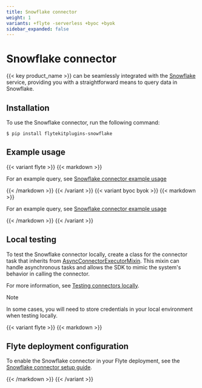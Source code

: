 ```yaml
---
title: Snowflake connector
weight: 1
variants: +flyte -serverless +byoc +byok
sidebar_expanded: false
---
```


# Snowflake connector

{{< key product_name >}} can be seamlessly integrated with the [Snowflake](https://www.snowflake.com) service,
providing you with a straightforward means to query data in Snowflake.

## Installation

To use the Snowflake connector, run the following command:

```shell
$ pip install flytekitplugins-snowflake
```

## Example usage

{{< variant flyte >}}
{{< markdown >}}

For an example query, see [Snowflake connector example usage](./snowflake-connector-example-usage)

{{< /markdown >}}
{{< /variant >}}
{{< variant byoc byok >}}
{{< markdown >}}

For an example query, see [Snowflake connector example usage](./snowflake-connector-example-usage-union)

{{< /markdown >}}
{{< /variant >}}


## Local testing

To test the Snowflake connector locally, create a class for the connector task that inherits from
[AsyncConnectorExecutorMixin](https://github.com/flyteorg/flytekit/blob/1bc8302bb7a6cf4c7048a7f93627ee25fc6b88c4/flytekit/extend/backend/base_connector.py#L354).
This mixin can handle asynchronous tasks and allows the SDK to mimic the system's behavior in calling the connector.

For more information, see [Testing connectors locally](../#testing-your-connector-locally).

> [!NOTE]
> In some cases, you will need to store credentials in your local environment when testing locally.

{{< variant flyte >}}
{{< markdown >}}

## Flyte deployment configuration

To enable the Snowflake connector in your Flyte deployment, see the [Snowflake connector setup guide](../../../deployment/flyte-connectors/snowflake).

{{< /markdown >}}
{{< /variant >}}
